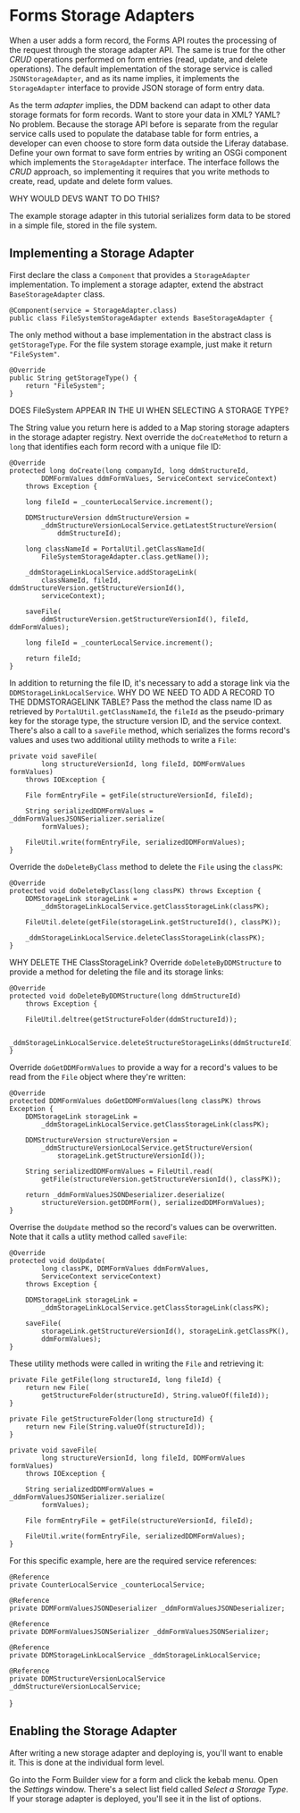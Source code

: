 # Forms Storage Adapters

When a user adds a form record, the Forms API routes the processing of the
request through the storage adapter API. The same is true for the other *CRUD*
operations performed on form entries (read, update, and delete operations). The
default implementation of the storage service is called `JSONStorageAdapter`,
and as its name implies, it implements the `StorageAdapter` interface to provide
JSON storage of form entry data.

As the term *adapter* implies, the DDM backend can adapt to other data storage
formats for form records. Want to store your data in XML? YAML? No problem.
Because the storage API before is separate from the regular service calls used to
populate the database table for form entries, a developer can even choose to
store form data outside the Liferay database.  Define your own format to save
form entries by writing an OSGi component which implements the `StorageAdapter`
interface. The interface follows the *CRUD* approach, so implementing it
requires that you write methods to create, read, update and delete form values.

WHY WOULD DEVS WANT TO DO THIS?

The example storage adapter in this tutorial serializes form data to be stored
in a simple file, stored in the file system.

## Implementing a Storage Adapter

First declare the class a `Component` that provides a `StorageAdapter`
implementation. To implement a storage adapter, extend the abstract
`BaseStorageAdapter` class.

    @Component(service = StorageAdapter.class)
    public class FileSystemStorageAdapter extends BaseStorageAdapter {

The only method without a base implementation in the abstract class is
`getStorageType`. For the file system storage example, just make it return
`"FileSystem"`.

    @Override
    public String getStorageType() {
        return "FileSystem";
    }

DOES FileSystem APPEAR IN THE UI WHEN SELECTING A STORAGE TYPE?

The String value you return here is added to a Map storing storage adapters in
the storage adapter registry. Next override the `doCreateMethod` to return a
`long` that identifies each form record with a unique file ID: 

    @Override
    protected long doCreate(long companyId, long ddmStructureId,
            DDMFormValues ddmFormValues, ServiceContext serviceContext)
        throws Exception {

        long fileId = _counterLocalService.increment();

        DDMStructureVersion ddmStructureVersion =
            _ddmStructureVersionLocalService.getLatestStructureVersion(
                ddmStructureId);

        long classNameId = PortalUtil.getClassNameId(
            FileSystemStorageAdapter.class.getName());

        _ddmStorageLinkLocalService.addStorageLink(
            classNameId, fileId, ddmStructureVersion.getStructureVersionId(),
            serviceContext);

        saveFile(
            ddmStructureVersion.getStructureVersionId(), fileId, ddmFormValues);

        long fileId = _counterLocalService.increment();

        return fileId;
    }

In addition to returning the file ID, it's necessary to add a storage link via
the `DDMStorageLinkLocalService`. WHY DO WE NEED TO ADD A RECORD TO THE
DDMSTORAGELINK TABLE? Pass the method the class name ID as retrieved by
`PortalUtil.getClassNameId`, the `fileId` as the pseudo-primary key for the
storage type, the structure version ID, and the service context. There's also a
call to a `saveFile` method, which serializes the forms record's values and uses
two additional utility methods to write a `File`:

    private void saveFile(
            long structureVersionId, long fileId, DDMFormValues formValues)
        throws IOException {

        File formEntryFile = getFile(structureVersionId, fileId);

        String serializedDDMFormValues = _ddmFormValuesJSONSerializer.serialize(
            formValues);

        FileUtil.write(formEntryFile, serializedDDMFormValues);
    }

Override the `doDeleteByClass` method to delete the `File` using the `classPK`:

    @Override
    protected void doDeleteByClass(long classPK) throws Exception {
        DDMStorageLink storageLink =
            _ddmStorageLinkLocalService.getClassStorageLink(classPK);

        FileUtil.delete(getFile(storageLink.getStructureId(), classPK));

        _ddmStorageLinkLocalService.deleteClassStorageLink(classPK);
    }

WHY DELETE THE ClassStorageLink? 
Override `doDeleteByDDMStructure` to provide a method for deleting the file and
its storage links:

    @Override
    protected void doDeleteByDDMStructure(long ddmStructureId)
        throws Exception {

        FileUtil.deltree(getStructureFolder(ddmStructureId));

        _ddmStorageLinkLocalService.deleteStructureStorageLinks(ddmStructureId);
    }

Override `doGetDDMFormValues` to provide a way for a record's values to be read
from the `File` object where they're written:

    @Override
    protected DDMFormValues doGetDDMFormValues(long classPK) throws Exception {
        DDMStorageLink storageLink =
            _ddmStorageLinkLocalService.getClassStorageLink(classPK);

        DDMStructureVersion structureVersion =
            _ddmStructureVersionLocalService.getStructureVersion(
                storageLink.getStructureVersionId());

        String serializedDDMFormValues = FileUtil.read(
            getFile(structureVersion.getStructureVersionId(), classPK));

        return _ddmFormValuesJSONDeserializer.deserialize(
            structureVersion.getDDMForm(), serializedDDMFormValues);
    }

Overrise the `doUpdate` method so the record's values can be overwritten. Note
that it calls a utlity method called `saveFile`:

    @Override
    protected void doUpdate(
            long classPK, DDMFormValues ddmFormValues,
            ServiceContext serviceContext)
        throws Exception {

        DDMStorageLink storageLink =
            _ddmStorageLinkLocalService.getClassStorageLink(classPK);

        saveFile(
            storageLink.getStructureVersionId(), storageLink.getClassPK(),
            ddmFormValues);
    }

These utility methods were called in writing the `File` and retrieving it:

    private File getFile(long structureId, long fileId) {
        return new File(
            getStructureFolder(structureId), String.valueOf(fileId));
    }

    private File getStructureFolder(long structureId) {
        return new File(String.valueOf(structureId));
    }

    private void saveFile(
            long structureVersionId, long fileId, DDMFormValues formValues)
        throws IOException {

        String serializedDDMFormValues = _ddmFormValuesJSONSerializer.serialize(
            formValues);

        File formEntryFile = getFile(structureVersionId, fileId);

        FileUtil.write(formEntryFile, serializedDDMFormValues);
    }

For this specific example, here are the required service references:

    @Reference
    private CounterLocalService _counterLocalService;

    @Reference
    private DDMFormValuesJSONDeserializer _ddmFormValuesJSONDeserializer;

    @Reference
    private DDMFormValuesJSONSerializer _ddmFormValuesJSONSerializer;

    @Reference
    private DDMStorageLinkLocalService _ddmStorageLinkLocalService;

    @Reference
    private DDMStructureVersionLocalService _ddmStructureVersionLocalService;

}

## Enabling the Storage Adapter

After writing a new storage adapter and deploying is, you'll want to enable it.
This is done at the individual form level.

Go into the Form Builder view for a form and click the kebab menu. Open the
*Settings* window. There's a select list field called *Select a Storage Type*.
If your storage adapter is deployed, you'll see it in the list of options.

